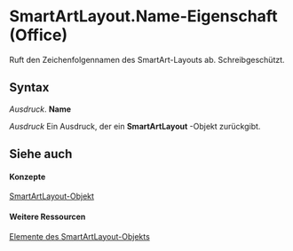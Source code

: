 
# SmartArtLayout.Name-Eigenschaft (Office)

Ruft den Zeichenfolgennamen des SmartArt-Layouts ab. Schreibgeschützt.


## Syntax

 _Ausdruck_. **Name**

 _Ausdruck_ Ein Ausdruck, der ein **SmartArtLayout** -Objekt zurückgibt.


## Siehe auch


#### Konzepte


[SmartArtLayout-Objekt](f8d9db83-86f7-4830-096d-5d15368ab6b1.md)
#### Weitere Ressourcen


[Elemente des SmartArtLayout-Objekts](http://msdn.microsoft.com/library/addb351f-b586-c4a1-e3d2-ad170e0ed750%28Office.15%29.aspx)